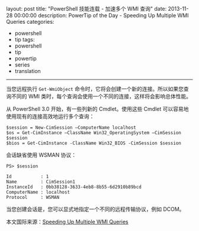 ﻿layout: post
title: "PowerShell 技能连载 - 加速多个 WMI 查询"
date: 2013-11-28 00:00:00
description: PowerTip of the Day - Speeding Up Multiple WMI Queries
categories:
- powershell
- tip
tags:
- powershell
- tip
- powertip
- series
- translation
---
当您远程执行 `Get-WmiObject` 命令时，它将会创建一个新的连接。所以如果您查询不同的 WMI 类时，每个查询会使用一个不同的连接，这样将会影响总体性能。 

从 PowerShell 3.0 开始，有一些列新的 Cmdlet。使用这些 Cmdlet 可以容易地使用现有的连接高效地运行多个查询：

	$session = New-CimSession –ComputerName localhost
	$os = Get-CimInstance –ClassName Win32_OperatingSystem –CimSession $session
	$bios = Get-CimInstance -ClassName Win32_BIOS -CimSession $session

会话缺省使用 WSMAN 协议：

	PS> $session
	
	Id           : 1
	Name         : CimSession1
	InstanceId   : 0bb38128-3633-4eb8-8b55-6d2910b89bcd
	ComputerName : localhost
	Protocol     : WSMAN

当您创建会话是，您可以显式地指定一个不同的远程传输协议，例如 DCOM。

<!--more-->
本文国际来源：[Speeding Up Multiple WMI Queries](http://community.idera.com/powershell/powertips/b/tips/posts/speeding-up-multiple-wmi-queries)
